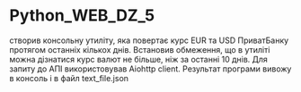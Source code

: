 # Python_WEB_DZ_5 
створив консольну утиліту, яка повертає курс EUR та USD ПриватБанку протягом останніх кількох днів.
Встановив обмеження, що в утиліті можна дізнатися курс валют не більше, ніж за останні 10 днів.
Для запиту до АПІ використовував Aiohttp client.
Результат програми вивожу в консоль і в файл text_file.json
